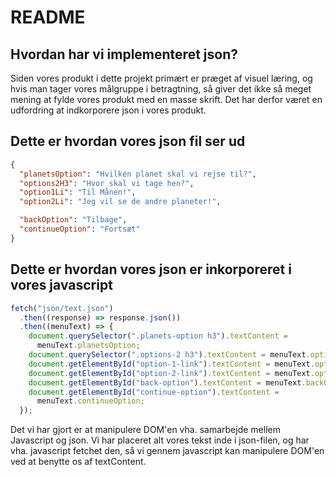 # README

## Hvordan har vi implementeret json?

Siden vores produkt i dette projekt primært er præget af visuel læring, og hvis man tager vores målgruppe i betragtning, så giver det ikke så meget mening at fylde vores produkt med en masse skrift. Det har derfor været en udfordring at indkorporere json i vores produkt.

## Dette er hvordan vores json fil ser ud

```json
{
  "planetsOption": "Hvilken planet skal vi rejse til?",
  "options2H3": "Hvor skal vi tage hen?",
  "option1Li": "Til Månen!",
  "option2Li": "Jeg vil se de andre planeter!",

  "backOption": "Tilbage",
  "continueOption": "Fortsæt"
}
```

## Dette er hvordan vores json er inkorporeret i vores javascript

```javascript
fetch("json/text.json")
  .then((response) => response.json())
  .then((menuText) => {
    document.querySelector(".planets-option h3").textContent =
      menuText.planetsOption;
    document.querySelector(".options-2 h3").textContent = menuText.options2H3;
    document.getElementById("option-1-link").textContent = menuText.option1Li;
    document.getElementById("option-2-link").textContent = menuText.option2Li;
    document.getElementById("back-option").textContent = menuText.backOption;
    document.getElementById("continue-option").textContent =
      menuText.continueOption;
  });
```

Det vi har gjort er at manipulere DOM'en vha. samarbejde mellem Javascript og json. Vi har placeret alt vores tekst inde i json-filen, og har vha. javascript fetchet den, så vi gennem javascript kan manipulere DOM'en ved at benytte os af textContent.
